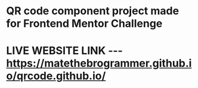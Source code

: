 # QR code component project made for Frontend Mentor Challenge
#
# LIVE WEBSITE LINK --- https://matethebrogrammer.github.io/qrcode.github.io/

